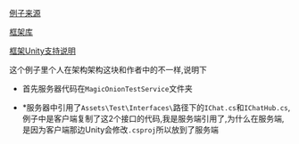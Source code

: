 [例子来源]("https://qiita.com/mitchydeath/items/cecf01493d1efeb4ae55")

[框架库](https://github.com/Cysharp/MagicOnion)

[框架Unity支持说明](https://github.com/cysharp/MagicOnion#unity-supports)

这个例子里个人在架构架构这块和作者中的不一样,说明下

- 首先服务器代码在`MagicOnionTestService`文件夹

- *服务器中引用了`Assets\Test\Interfaces\`路径下的`IChat.cs`和`IChatHub.cs`,例子中是客户端复制了这2个接口的代码,我是服务端引用了,为什么在服务端,是因为客户端那边Unity会修改`.csproj`所以放到了服务端

